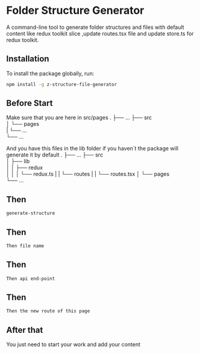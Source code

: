 # Folder Structure Generator

A command-line tool to generate folder structures and files with default content like redux toolkit slice ,update routes.tsx file and update store.ts for redux toolkit.

## Installation

To install the package globally, run:

```bash
npm install -g z-structure-file-generator
```

## Before Start

Make sure that you are here in src/pages
 .
    ├── ...
    ├── src                    
    │   └── pages    
    |       └── ...         
    └── ...

And you have this files in the lib folder if you haven`t the package will generate it by default
.
    ├── ...
    ├── src                    
    │   ├── lib  
    │   │   ├── redux    
    │   │   │   └── redux.ts
    |   |   └── routes
    |   |       └── routes.tsx
    │   └── pages             
    └── ...


## Then

```bash
generate-structure 
```

## Then

```bash
Then file name 
```

## Then

```bash
Then api end-point
```

## Then

```bash
Then the new route of this page
```


## After that 

You just need to start your work and add your content
